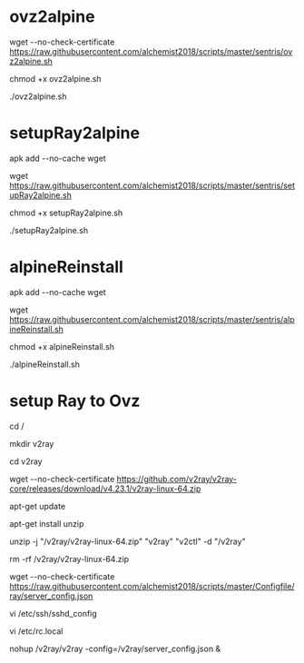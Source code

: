 # ovz2alpine

wget --no-check-certificate https://raw.githubusercontent.com/alchemist2018/scripts/master/sentris/ovz2alpine.sh

chmod +x ovz2alpine.sh

./ovz2alpine.sh


# setupRay2alpine

apk add --no-cache wget

wget https://raw.githubusercontent.com/alchemist2018/scripts/master/sentris/setupRay2alpine.sh

chmod +x setupRay2alpine.sh

./setupRay2alpine.sh


# alpineReinstall

apk add --no-cache wget

wget https://raw.githubusercontent.com/alchemist2018/scripts/master/sentris/alpineReinstall.sh

chmod +x alpineReinstall.sh

./alpineReinstall.sh

# setup Ray to Ovz

cd /

mkdir v2ray

cd v2ray

wget --no-check-certificate https://github.com/v2ray/v2ray-core/releases/download/v4.23.1/v2ray-linux-64.zip

apt-get update

apt-get install unzip

unzip -j "/v2ray/v2ray-linux-64.zip" "v2ray" "v2ctl" -d "/v2ray"

rm -rf /v2ray/v2ray-linux-64.zip

wget --no-check-certificate https://raw.githubusercontent.com/alchemist2018/scripts/master/Configfile/ray/server_config.json

vi /etc/ssh/sshd_config

vi /etc/rc.local

nohup /v2ray/v2ray -config=/v2ray/server_config.json &

